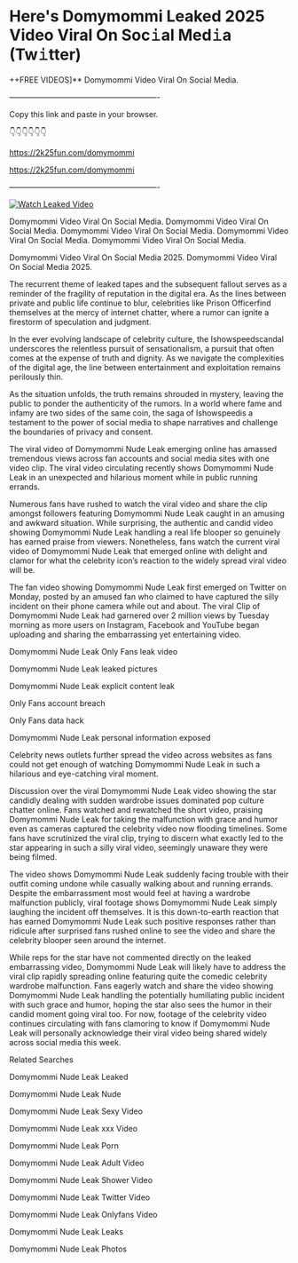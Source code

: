 # Here's Domymommi Leaked 2025 Video Viral On Soc𝚒al Med𝚒a (Tw𝚒tter)

++FREE VIDEOS]** Domymommi Video Viral On Social Media.

———————————————————-

Copy this link and paste in your browser.

👇👇👇👇👇👇

https://2k25fun.com/domymommi

https://2k25fun.com/domymommi

———————————————————-

[![Watch Leaked Video](https://miro.medium.com/v2/resize:fit:828/format:webp/1*cilzJN44JGOrTw9NJCrNHA.gif "Watch Leaked Video")](https://2k25fun.com/domymommi)

Domymommi Video Viral On Social Media. Domymommi Video Viral On Social Media. Domymommi Video Viral On Social Media. Domymommi Video Viral On Social Media. Domymommi Video Viral On Social Media.

Domymommi Video Viral On Social Media 2025. Domymommi Video Viral On Social Media 2025.

The recurrent theme of leaked tapes and the subsequent fallout serves as a reminder of the fragility of reputation in the digital era. As the lines between private and public life continue to blur, celebrities like Prison Officerfind themselves at the mercy of internet chatter, where a rumor can ignite a firestorm of speculation and judgment.

In the ever evolving landscape of celebrity culture, the Ishowspeedscandal underscores the relentless pursuit of sensationalism, a pursuit that often comes at the expense of truth and dignity. As we navigate the complexities of the digital age, the line between entertainment and exploitation remains perilously thin.

As the situation unfolds, the truth remains shrouded in mystery, leaving the public to ponder the authenticity of the rumors. In a world where fame and infamy are two sides of the same coin, the saga of Ishowspeedis a testament to the power of social media to shape narratives and challenge the boundaries of privacy and consent.

The viral video of Domymommi Nude Leak emerging online has amassed tremendous views across fan accounts and social media sites with one video clip. The viral video circulating recently shows Domymommi Nude Leak in an unexpected and hilarious moment while in public running errands.

Numerous fans have rushed to watch the viral video and share the clip amongst followers featuring Domymommi Nude Leak caught in an amusing and awkward situation. While surprising, the authentic and candid video showing Domymommi Nude Leak handling a real life blooper so genuinely has earned praise from viewers. Nonetheless, fans watch the current viral video of Domymommi Nude Leak that emerged online with delight and clamor for what the celebrity icon’s reaction to the widely spread viral video will be.

The fan video showing Domymommi Nude Leak first emerged on Twitter on Monday, posted by an amused fan who claimed to have captured the silly incident on their phone camera while out and about. The viral Clip of Domymommi Nude Leak had garnered over 2 million views by Tuesday morning as more users on Instagram, Facebook and YouTube began uploading and sharing the embarrassing yet entertaining video.

Domymommi Nude Leak Only Fans leak video

Domymommi Nude Leak leaked pictures

Domymommi Nude Leak explicit content leak

Only Fans account breach

Only Fans data hack

Domymommi Nude Leak personal information exposed

Celebrity news outlets further spread the video across websites as fans could not get enough of watching Domymommi Nude Leak in such a hilarious and eye-catching viral moment.

Discussion over the viral Domymommi Nude Leak video showing the star candidly dealing with sudden wardrobe issues dominated pop culture chatter online. Fans watched and rewatched the short video, praising Domymommi Nude Leak for taking the malfunction with grace and humor even as cameras captured the celebrity video now flooding timelines. Some fans have scrutinized the viral clip, trying to discern what exactly led to the star appearing in such a silly viral video, seemingly unaware they were being filmed.

The video shows Domymommi Nude Leak suddenly facing trouble with their outfit coming undone while casually walking about and running errands. Despite the embarrassment most would feel at having a wardrobe malfunction publicly, viral footage shows Domymommi Nude Leak simply laughing the incident off themselves. It is this down-to-earth reaction that has earned Domymommi Nude Leak such positive responses rather than ridicule after surprised fans rushed online to see the video and share the celebrity blooper seen around the internet.

While reps for the star have not commented directly on the leaked embarrassing video, Domymommi Nude Leak will likely have to address the viral clip rapidly spreading online featuring quite the comedic celebrity wardrobe malfunction. Fans eagerly watch and share the video showing Domymommi Nude Leak handling the potentially humiliating public incident with such grace and humor, hoping the star also sees the humor in their candid moment going viral too. For now, footage of the celebrity video continues circulating with fans clamoring to know if Domymommi Nude Leak will personally acknowledge their viral video being shared widely across social media this week.

Related Searches

Domymommi Nude Leak Leaked

Domymommi Nude Leak Nude

Domymommi Nude Leak Sexy Video

Domymommi Nude Leak xxx Video

Domymommi Nude Leak Porn

Domymommi Nude Leak Adult Video

Domymommi Nude Leak Shower Video

Domymommi Nude Leak Twitter Video

Domymommi Nude Leak Onlyfans Video

Domymommi Nude Leak Leaks

Domymommi Nude Leak Photos